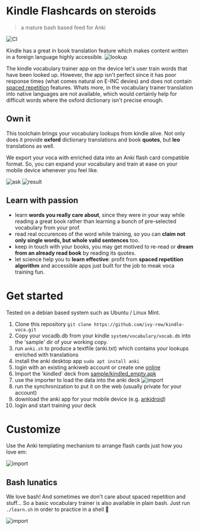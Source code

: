 # Kindle Flashcards on steroids

> a mature bash based feed for Anki

![CI](https://github.com/ivy-rew/kindle-voca/workflows/CI/badge.svg)

Kindle has a great in book translation feature which makes content written in a foreign language highly accessible.
![lookup](doc/img/kindle_lookupGlean.jpg)

The kindle vocabulary trainer app on the device let's user train words that have been looked up. However, the app isn't perfect since it has poor response times (what comes natural on E-INC devies) and does not contain [spaced repetition](https://en.wikipedia.org/wiki/Spaced_repetition) features. Whats more, in the vocabulary trainer translation into native languages are not available, which would certainly help for difficult words where the oxford dictionary isn't precise enough.

## Own it
This toolchain brings your vocabulary lookups from kindle alive. Not only does it provide **oxford** dictionary translations and book **quotes**, but **leo** translations as well.

We export your voca with enriched data into an Anki flash card compatible format. So, you can expand your vocabulary and train at ease on your mobile device whenever you feel like.

![ask](doc/img/ankiDroid_askGlean.png)
![result](doc/img/ankiDroid_resultGlean.png)

## Learn with passion

- learn **words you really care about**, since they were in your way while reading a great book rather than learning a bunch of pre-selected vocabulary from your prof.
- read real occurences of the word while training, so you can **claim not only single words, but whole valid sentences** too.
- keep in touch with your books, you may get motived to re-read or **dream from an already read book** by reading its quotes.
- let science help you to **learn effective**: profit from **spaced repetition algorithm** and accessible apps just built for the job to meak voca training fun.


# Get started
Tested on a debian based system such as Ubuntu / Linux Mint.

1. Clone this repository `git clone https://github.com/ivy-rew/kindle-voca.git`
2. Copy your vocadb.db from your kindle `system/vocabulary/vocab.db` into the 'sample' dir of your working copy.
3. run `anki.sh` to produce a textfile (anki.txt) which contains your lookups enriched with translations
4. install the anki desktop app `sudo apt install anki`
5. login with an existing ankiweb account or create one [online](https://ankiweb.net)
5. Import the 'kindled' deck from [sample/kindled_empty.apk](sample/kindled_empty.apkg?raw=true)
6. use the importer to load the data into the anki deck
 ![import](doc/img/ankiDesktop_importSettings.png)
7. run the synchronization to put it on the web (usually private for your account)
8. download the anki app for your mobile device (e.g. [ankidroid](https://play.google.com/store/apps/details?id=com.ichi2.anki))
9. login and start training your deck

# Customize
Use the Anki templating mechanism to arrange flash cards just how you love em:

 ![import](doc/img/ankiDesktop_templateGlean.png)

## Bash lunatics
We love bash! And sometimes we don't care about spaced repetition and stuff... So a basic vocabulary trainer is also available in plain bash. Just run `./learn.sh` in order to practice in a shell 🤩

 ![import](doc/img/bash_trainBlossom.png)

